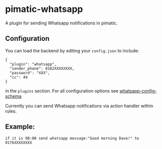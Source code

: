 pimatic-whatsapp
=======================

A plugin for sending Whatsapp notifications in pimatic.

Configuration
-------------
You can load the backend by editing your `config.json` to include:

    {
      "plugin": "whatsapp",
      "sender_phone": 0162XXXXXXXX,
      "password": "XXX",
      "cc": 49
    }

in the `plugins` section. For all configuration options see
[whatsapp-config-schema](whatsapp-config-schema.coffee)

Currently you can send Whatsapp notifications via action handler within rules.

Example:
--------
    if it is 08:00 send whatsapp message:"Good morning Dave!" to 0176XXXXXXXX

